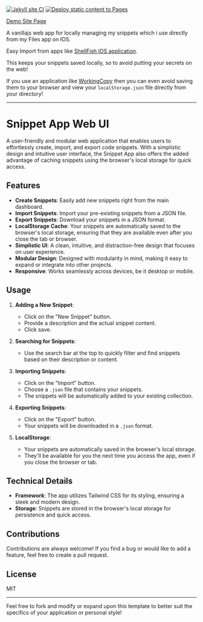 [![Jekyll site CI](https://github.com/Cdaprod/cda.snippets/actions/workflows/jekyll-docker.yml/badge.svg)](https://github.com/Cdaprod/cda.snippets/actions/workflows/jekyll-docker.yml) 
[![Deploy static content to Pages](https://github.com/Cdaprod/cda.snippets/actions/workflows/static.yml/badge.svg)](https://github.com/Cdaprod/cda.snippets/actions/workflows/static.yml)

[Demo Site Page](https://ghpages.cdaprod.dev/cda.snippets/)

A vanillajs web app for locally managing my snippets which i use directly from my Files app on IOS. 

Easy Import from apps like [ShellFish IOS application](https://apps.apple.com/app/id1336634154).

This keeps your snippets saved locally, so to avoid putting your secrets on the web!

If you use an application like [WorkingCopy](https://apps.apple.com/app/id896694807) then you can even avoid saving them to your browser and view your `localStorage.json` file directly from your directory!

---

# Snippet App Web UI

A user-friendly and modular web application that enables users to effortlessly create, import, and export code snippets. With a simplistic design and intuitive user interface, the Snippet App also offers the added advantage of caching snippets using the browser's local storage for quick access.

## Features

- **Create Snippets**: Easily add new snippets right from the main dashboard.
- **Import Snippets**: Import your pre-existing snippets from a JSON file.
- **Export Snippets**: Download your snippets in a JSON format.
- **LocalStorage Cache**: Your snippets are automatically saved to the browser's local storage, ensuring that they are available even after you close the tab or browser.
- **Simplistic UI**: A clean, intuitive, and distraction-free design that focuses on user experience.
- **Modular Design**: Designed with modularity in mind, making it easy to expand or integrate into other projects.
- **Responsive**: Works seamlessly across devices, be it desktop or mobile.

## Usage

1. **Adding a New Snippet**: 
   - Click on the "New Snippet" button.
   - Provide a description and the actual snippet content.
   - Click save.

2. **Searching for Snippets**:
   - Use the search bar at the top to quickly filter and find snippets based on their description or content.

3. **Importing Snippets**:
   - Click on the "Import" button.
   - Choose a `.json` file that contains your snippets.
   - The snippets will be automatically added to your existing collection.

4. **Exporting Snippets**:
   - Click on the "Export" button.
   - Your snippets will be downloaded in a `.json` format.

5. **LocalStorage**:
   - Your snippets are automatically saved in the browser's local storage.
   - They'll be available for you the next time you access the app, even if you close the browser or tab.

## Technical Details

- **Framework**: The app utilizes Tailwind CSS for its styling, ensuring a sleek and modern design.
- **Storage**: Snippets are stored in the browser's local storage for persistence and quick access.

## Contributions

Contributions are always welcome! If you find a bug or would like to add a feature, feel free to create a pull request.

## License

MIT

---

Feel free to fork and modify or expand upon this template to better suit the specifics of your application or personal style!
